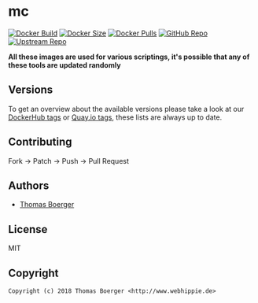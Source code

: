 # mc

[![Docker Build](https://github.com/toolhippie/mc/workflows/docker/badge.svg)](https://github.com/toolhippie/mc/actions?query=workflow%3Adocker) [![Docker Size](https://img.shields.io/docker/image-size/toolhippie/mc/latest)](https://hub.docker.com/r/toolhippie/mc) [![Docker Pulls](https://img.shields.io/docker/pulls/toolhippie/mc)](https://hub.docker.com/r/toolhippie/mc) [![GitHub Repo](https://img.shields.io/badge/github-repo-yellowgreen)](https://github.com/toolhippie/mc) [![Upstream Repo](https://img.shields.io/badge/upstream-repo-yellow)](https://github.com/genuinetools/mc)

**All these images are used for various scriptings, it's possible that any of these tools are updated randomly**

## Versions

To get an overview about the available versions please take a look at our [DockerHub tags](https://hub.docker.com/r/toolhippie/mc/tags/) or [Quay.io tags](https://quay.io/repository/toolhippie/mc?tab=tags), these lists are always up to date.

## Contributing

Fork -> Patch -> Push -> Pull Request

## Authors

*  [Thomas Boerger](https://github.com/tboerger)

## License

MIT

## Copyright

```console
Copyright (c) 2018 Thomas Boerger <http://www.webhippie.de>
```
